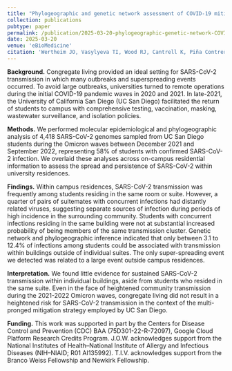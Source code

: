 ```yaml
---
title: "Phylogeographic and genetic network assessment of COVID-19 mitigation protocols on SARS-CoV-2 transmission in university campus residences"
collection: publications
pubtype: paper
permalink: /publication/2025-03-20-phylogeographic-genetic-network-COVID-mitigation-university-residences
date: 2025-03-20
venue: 'eBioMedicine'
citation: 'Wertheim JO, Vasylyeva TI, Wood RJ, Cantrell K, Piña Contreras S, Feldheim A, Goyal R, Havens JL, Knight R, Laurent LC, <b>Moshiri N</b>, Neuhard R, Sathe S, Satterlund A, Scioscia A, Song AY, Schooley RT, Anderson CM, Martin NK (2025). "Phylogeographic and genetic network assessment of COVID-19 mitigation protocols on SARS-CoV-2 transmission in university campus residences." <i>eBioMedicine</i>. Accepted in Principle.'
---
```

**Background.** Congregate living provided an ideal setting for SARS-CoV-2 transmission in which many outbreaks and superspreading events occurred. To avoid large outbreaks, universities turned to remote operations during the initial COVID-19 pandemic waves in 2020 and 2021. In late-2021, the University of California San Diego (UC San Diego) facilitated the return of students to campus with comprehensive testing, vaccination, masking, wastewater surveillance, and isolation policies.

**Methods.** We performed molecular epidemiological and phylogeographic analysis of 4,418 SARS-CoV-2 genomes sampled from UC San Diego students during the Omicron waves between December 2021 and September 2022, representing 58% of students with confirmed SARS-CoV-2 infection. We overlaid these analyses across on-campus residential information to assess the spread and persistence of SARS-CoV-2 within university residences.

**Findings.** Within campus residences, SARS-CoV-2 transmission was frequently among students residing in the same room or suite. However, a quarter of pairs of suitemates with concurrent infections had distantly related viruses, suggesting separate sources of infection during periods of high incidence in the surrounding community. Students with concurrent infections residing in the same building were not at substantial increased probability of being members of the same transmission cluster. Genetic network and phylogeographic inference indicated that only between 3.1 to 12.4% of infections among students could be associated with transmission within buildings outside of individual suites. The only super-spreading event we detected was related to a large event outside campus residences.

**Interpretation.** We found little evidence for sustained SARS-CoV-2 transmission within individual buildings, aside from students who resided in the same suite. Even in the face of heightened community transmission during the 2021-2022 Omicron waves, congregate living did not result in a heightened risk for SARS-CoV-2 transmission in the context of the multi-pronged mitigation strategy employed by UC San Diego.

**Funding.** This work was supported in part by the Centers for Disease Control and Prevention (CDC) BAA (75D301-22-R-72097), Google Cloud Platform Research Credits Program. J.O.W. acknowledges support from the National Institutes of Health–National Institute of Allergy and Infectious Diseases (NIH–NIAID; R01 AI135992). T.I.V. acknowledges support from the Branco Weiss Fellowship and Newkirk Fellowship.
